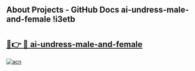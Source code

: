 ## About Projects - GitHub Docs ai-undress-male-and-female !i3etb

# <h2><a href="https://andorid.site?title=ai-undress-male-and-female&ref=14PRO">🔗👉 🔴 ai-undress-male-and-female</a></h2>

[![acn](https://github.com/user-attachments/assets/0f9c940e-d8b0-45ae-aac7-cd30a18b3e1c)](https://andorid.site?title=ai-undress-male-and-female&ref=14PRO)

